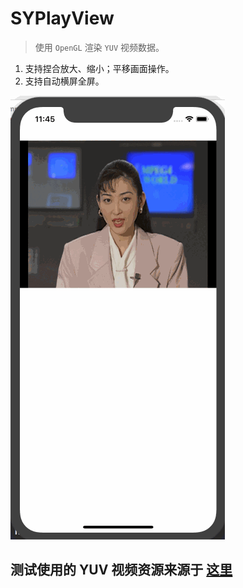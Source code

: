 # SYPlayView
> 使用 `OpenGL` 渲染 `YUV` 视频数据。

1. 支持捏合放大、缩小；平移画面操作。
2. 支持自动横屏全屏。

![](SYPlayView.gif)

## 测试使用的 YUV 视频资源来源于 [这里](http://trace.eas.asu.edu/yuv/)

